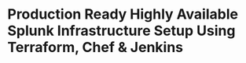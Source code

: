 # Production Ready Highly Available Splunk Infrastructure Setup Using Terraform, Chef &amp; Jenkins
